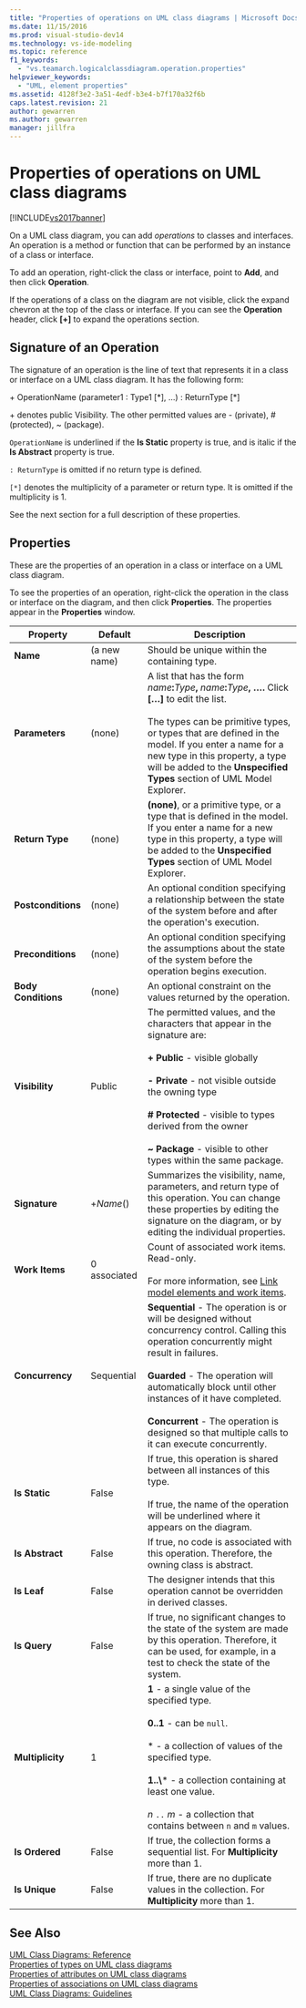 ```yaml
---
title: "Properties of operations on UML class diagrams | Microsoft Docs"
ms.date: 11/15/2016
ms.prod: visual-studio-dev14
ms.technology: vs-ide-modeling
ms.topic: reference
f1_keywords: 
  - "vs.teamarch.logicalclassdiagram.operation.properties"
helpviewer_keywords: 
  - "UML, element properties"
ms.assetid: 4128f3e2-3a51-4edf-b3e4-b7f170a32f6b
caps.latest.revision: 21
author: gewarren
ms.author: gewarren
manager: jillfra
---
```

# Properties of operations on UML class diagrams
[!INCLUDE[vs2017banner](../includes/vs2017banner.md)]

On a UML class diagram, you can add *operations* to classes and interfaces. An operation is a method or function that can be performed by an instance of a class or interface.  

 To add an operation, right-click the class or interface, point to **Add**, and then click **Operation**.  

 If the operations of a class on the diagram are not visible, click the expand chevron at the top of the class or interface. If you can see the **Operation** header, click **[+]** to expand the operations section.  

## Signature of an Operation  
 The signature of an operation is the line of text that represents it in a class or interface on a UML class diagram. It has the following form:  

 \+ OperationName (parameter1 : Type1 [*], ...) : ReturnType [\*]  

 \+ denotes public Visibility. The other permitted values are - (private), # (protected), ~ (package).  

 `OperationName` is underlined if the **Is Static** property is true, and is italic if the **Is Abstract** property is true.  

 `: ReturnType` is omitted if no return type is defined.  

 `[*]` denotes the multiplicity of a parameter or return type. It is omitted if the multiplicity is 1.  

 See the next section for a full description of these properties.  

## Properties  
 These are the properties of an operation in a class or interface on a UML class diagram.  

 To see the properties of an operation, right-click the operation in the class or interface on the diagram, and then click **Properties**. The properties appear in the **Properties** window.  


|      Property       |   Default    |                                                                                                                                                                                 Description                                                                                                                                                                                 |
|---------------------|--------------|-----------------------------------------------------------------------------------------------------------------------------------------------------------------------------------------------------------------------------------------------------------------------------------------------------------------------------------------------------------------------------|
|      **Name**       | (a new name) |                                                                                                                                                                Should be unique within the containing type.                                                                                                                                                                 |
|   **Parameters**    |    (none)    |      A list that has the form <em>name</em>**:**<em>Type</em>**,** <em>name</em>**:**<em>Type</em>**, ….** Click **[…]** to edit the list.<br /><br /> The types can be primitive types, or types that are defined in the model. If you enter a name for a new type in this property, a type will be added to the **Unspecified Types** section of UML Model Explorer.      |
|   **Return Type**   |    (none)    |                                                                               **(none)**, or a primitive type, or a type that is defined in the model. If you enter a name for a new type in this property, a type will be added to the **Unspecified Types** section of UML Model Explorer.                                                                                |
| **Postconditions**  |    (none)    |                                                                                                                         An optional condition specifying a relationship between the state of the system before and after the operation's execution.                                                                                                                         |
|  **Preconditions**  |    (none)    |                                                                                                                            An optional condition specifying the assumptions about the state of the system before the operation begins execution.                                                                                                                            |
| **Body Conditions** |    (none)    |                                                                                                                                                       An optional constraint on the values returned by the operation.                                                                                                                                                       |
|   **Visibility**    |    Public    |                  The permitted values, and the characters that appear in the signature are:<br /><br /> **+ Public** - visible globally<br /><br /> **- Private** - not visible outside the owning type<br /><br /> **# Protected** - visible to types derived from the owner<br /><br /> **~ Package** - visible to other types within the same package.                   |
|    **Signature**    |  +*Name*()   |                                                                                      Summarizes the visibility, name, parameters, and return type of this operation. You can change these properties by editing the signature on the diagram, or by editing the individual properties.                                                                                      |
|   **Work Items**    | 0 associated |                                                                                                  Count of associated work items. Read-only.<br /><br /> For more information, see [Link model elements and work items](../modeling/link-model-elements-and-work-items.md).                                                                                                  |
|   **Concurrency**   |  Sequential  | **Sequential** - The operation is or will be designed without concurrency control. Calling this operation concurrently might result in failures.<br /><br /> **Guarded** - The operation will automatically block until other instances of it have completed.<br /><br /> **Concurrent** - The operation is designed so that multiple calls to it can execute concurrently. |
|    **Is Static**    |    False     |                                                                                                  If true, this operation is shared between all instances of this type.<br /><br /> If true, the name of the operation will be underlined where it appears on the diagram.                                                                                                   |
|   **Is Abstract**   |    False     |                                                                                                                                        If true, no code is associated with this operation. Therefore, the owning class is abstract.                                                                                                                                         |
|     **Is Leaf**     |    False     |                                                                                                                                              The designer intends that this operation cannot be overridden in derived classes.                                                                                                                                              |
|    **Is Query**     |    False     |                                                                                                 If true, no significant changes to the state of the system are made by this operation. Therefore, it can be used, for example, in a test to check the state of the system.                                                                                                  |
|  **Multiplicity**   |      1       |                                 **1** - a single value of the specified type.<br /><br /> **0..1** - can be `null`.<br /><br /> \* - a collection of values of the specified type.<br /><br /> **1..\\**\* - a collection containing at least one value.<br /><br /> *n* `..` *m* - a collection that contains between `n` and `m` values.                                  |
|   **Is Ordered**    |    False     |                                                                                                                                             If true, the collection forms a sequential list. For **Multiplicity** more than 1.                                                                                                                                              |
|    **Is Unique**    |    False     |                                                                                                                                         If true, there are no duplicate values in the collection. For **Multiplicity** more than 1.                                                                                                                                         |

## See Also  
 [UML Class Diagrams: Reference](../modeling/uml-class-diagrams-reference.md)   
 [Properties of types on UML class diagrams](../modeling/properties-of-types-on-uml-class-diagrams.md)   
 [Properties of attributes on UML class diagrams](../modeling/properties-of-attributes-on-uml-class-diagrams.md)   
 [Properties of associations on UML class diagrams](../modeling/properties-of-associations-on-uml-class-diagrams.md)   
 [UML Class Diagrams: Guidelines](../modeling/uml-class-diagrams-guidelines.md)
